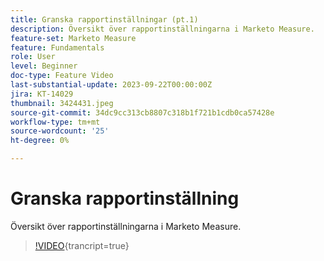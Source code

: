 ```yaml
---
title: Granska rapportinställningar (pt.1)
description: Översikt över rapportinställningarna i Marketo Measure.
feature-set: Marketo Measure
feature: Fundamentals
role: User
level: Beginner
doc-type: Feature Video
last-substantial-update: 2023-09-22T00:00:00Z
jira: KT-14029
thumbnail: 3424431.jpeg
source-git-commit: 34dc9cc313cb8807c318b1f721b1cdb0ca57428e
workflow-type: tm+mt
source-wordcount: '25'
ht-degree: 0%

---
```



# Granska rapportinställning

Översikt över rapportinställningarna i Marketo Measure.

>[!VIDEO](https://video.tv.adobe.com/v/3424431/?learn=on){trancript=true}
